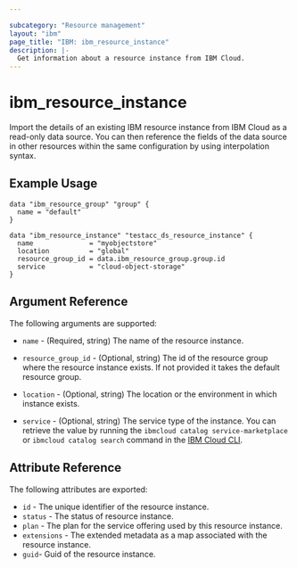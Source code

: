 ```yaml
---

subcategory: "Resource management"
layout: "ibm"
page_title: "IBM: ibm_resource_instance"
description: |-
  Get information about a resource instance from IBM Cloud.
---
```


# ibm\_resource_instance

Import the details of an existing IBM resource instance from IBM Cloud as a read-only data source. You can then reference the fields of the data source in other resources within the same configuration by using interpolation syntax.

## Example Usage

```hcl
data "ibm_resource_group" "group" {
  name = "default"
}

data "ibm_resource_instance" "testacc_ds_resource_instance" {
  name              = "myobjectstore"
  location          = "global"
  resource_group_id = data.ibm_resource_group.group.id
  service           = "cloud-object-storage"
}
```

## Argument Reference

The following arguments are supported:

* `name` - (Required, string) The name of the resource instance.

* `resource_group_id` - (Optional, string) The id of the resource group where the resource instance exists. If not provided it takes the default resource group.

* `location` - (Optional, string) The location or the environment in which instance exists.

* `service` - (Optional, string) The service type of the instance. You can retrieve the value by running the `ibmcloud catalog service-marketplace` or `ibmcloud catalog search` command in the [IBM Cloud CLI](https://cloud.ibm.com/docs/cli?topic=cloud-cli-getting-started).


## Attribute Reference

The following attributes are exported:

* `id` - The unique identifier of the resource instance.
* `status` - The status of resource instance.
* `plan` - The plan for the service offering used by this resource instance.
* `extensions` - The extended metadata as a map associated with the resource instance.
* `guid`- Guid of the resource instance.
